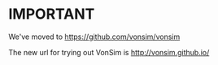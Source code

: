 # IMPORTANT 
We've moved to https://github.com/vonsim/vonsim

The new url for trying out VonSim is 
http://vonsim.github.io/
